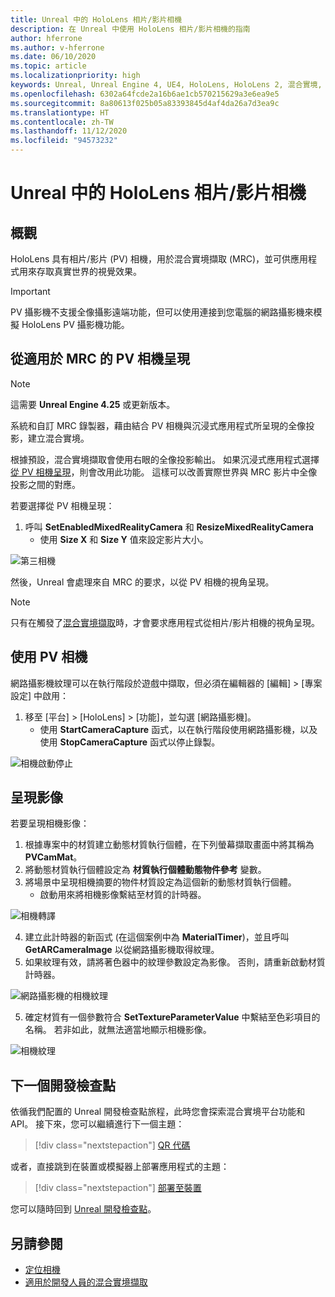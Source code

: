 ```yaml
---
title: Unreal 中的 HoloLens 相片/影片相機
description: 在 Unreal 中使用 HoloLens 相片/影片相機的指南
author: hferrone
ms.author: v-hferrone
ms.date: 06/10/2020
ms.topic: article
ms.localizationpriority: high
keywords: Unreal, Unreal Engine 4, UE4, HoloLens, HoloLens 2, 混合實境, 開發, 功能, 文件, 指南, holograms, 相機, PV 相機, MRC
ms.openlocfilehash: 6302a64fcde2a16b6ae1cb570215629a3e6ea9e5
ms.sourcegitcommit: 8a80613f025b05a83393845d4af4da26a7d3ea9c
ms.translationtype: HT
ms.contentlocale: zh-TW
ms.lasthandoff: 11/12/2020
ms.locfileid: "94573232"
---
```

# <a name="hololens-photovideo-camera-in-unreal"></a>Unreal 中的 HoloLens 相片/影片相機

## <a name="overview"></a>概觀

HoloLens 具有相片/影片 (PV) 相機，用於混合實境擷取 (MRC)，並可供應用程式用來存取真實世界的視覺效果。 

> [!IMPORTANT]
> PV 攝影機不支援全像攝影遠端功能，但可以使用連接到您電腦的網路攝影機來模擬 HoloLens PV 攝影機功能。

## <a name="render-from-the-pv-camera-for-mrc"></a>從適用於 MRC 的 PV 相機呈現

> [!NOTE]
> 這需要 **Unreal Engine 4.25** 或更新版本。

系統和自訂 MRC 錄製器，藉由結合 PV 相機與沉浸式應用程式所呈現的全像投影，建立混合實境。

根據預設，混合實境擷取會使用右眼的全像投影輸出。 如果沉浸式應用程式選擇[從 PV 相機呈現](../platform-capabilities-and-apis/mixed-reality-capture-for-developers.md#render-from-the-pv-camera-opt-in)，則會改用此功能。 這樣可以改善實際世界與 MRC 影片中全像投影之間的對應。

若要選擇從 PV 相機呈現：

1. 呼叫 **SetEnabledMixedRealityCamera** 和 **ResizeMixedRealityCamera**
    * 使用 **Size X** 和 **Size Y** 值來設定影片大小。

![第三相機](../platform-capabilities-and-apis/images/unreal-camera-3rd.PNG)

然後，Unreal 會處理來自 MRC 的要求，以從 PV 相機的視角呈現。

> [!NOTE]
> 只有在觸發了[混合實境擷取](../../mixed-reality-capture.md)時，才會要求應用程式從相片/影片相機的視角呈現。

## <a name="using-the-pv-camera"></a>使用 PV 相機

網路攝影機紋理可以在執行階段於遊戲中擷取，但必須在編輯器的 [編輯] > [專案設定] 中啟用：
1. 移至 [平台] > [HoloLens] > [功能]，並勾選 [網路攝影機]。
    * 使用 **StartCameraCapture** 函式，以在執行階段使用網路攝影機，以及使用 **StopCameraCapture** 函式以停止錄製。

![相機啟動停止](images/unreal-camera-startstop.PNG)

## <a name="rendering-an-image"></a>呈現影像
若要呈現相機影像：
1. 根據專案中的材質建立動態材質執行個體，在下列螢幕擷取畫面中將其稱為 **PVCamMat**。  
2. 將動態材質執行個體設定為 **材質執行個體動態物件參考** 變數。  
3. 將場景中呈現相機摘要的物件材質設定為這個新的動態材質執行個體。
    * 啟動用來將相機影像繫結至材質的計時器。

![相機轉譯](images/unreal-camera-render.PNG)

4. 建立此計時器的新函式 (在這個案例中為 **MaterialTimer**)，並且呼叫 **GetARCameraImage** 以從網路攝影機取得紋理。  
5. 如果紋理有效，請將著色器中的紋理參數設定為影像。  否則，請重新啟動材質計時器。

![網路攝影機的相機紋理](images/unreal-camera-texture.PNG)

5. 確定材質有一個參數符合 **SetTextureParameterValue** 中繫結至色彩項目的名稱。 若非如此，就無法適當地顯示相機影像。

![相機紋理](images/unreal-camera-material.PNG)

## <a name="next-development-checkpoint"></a>下一個開發檢查點

依循我們配置的 Unreal 開發檢查點旅程，此時您會探索混合實境平台功能和 API。 接下來，您可以繼續進行下一個主題：

> [!div class="nextstepaction"]
> [QR 代碼](unreal-qr-codes.md)

或者，直接跳到在裝置或模擬器上部署應用程式的主題：

> [!div class="nextstepaction"]
> [部署至裝置](unreal-deploying.md)

您可以隨時回到 [Unreal 開發檢查點](unreal-development-overview.md#3-platform-capabilities-and-apis)。

## <a name="see-also"></a>另請參閱
* [定位相機](../platform-capabilities-and-apis/locatable-camera.md)
* [適用於開發人員的混合實境擷取](../platform-capabilities-and-apis/mixed-reality-capture-for-developers.md)
